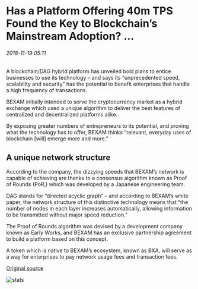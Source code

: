 # Has a Platform Offering 40m TPS Found the Key to Blockchain’s Mainstream Adoption? ...

###### 2018-11-19 05:11

A blockchain/DAG hybrid platform has unveiled bold plans to entice businesses to use its technology – and says its “unprecedented speed, scalability and security” has the potential to benefit enterprises that handle a high frequency of transactions.

BEXAM initially intended to serve the cryptocurrency market as a hybrid exchange which used a unique algorithm to deliver the best features of centralized and decentralized platforms alike.

By exposing greater numbers of entrepreneurs to its potential, and proving what the technology has to offer, BEXAM thinks “relevant, everyday uses of blockchain \[will\] emerge more and more.”

## A unique network structure

According to the company, the dizzying speeds that BEXAM’s network is capable of achieving are thanks to a consensus algorithm known as Proof of Rounds (PoR,) which was developed by a Japanese engineering team.

DAG stands for “directed acyclic graph” – and according to BEXAM’s white paper, the network structure of this distinctive technology means that “the number of nodes in each layer increases automatically, allowing information to be transmitted without major speed reduction.”

The Proof of Rounds algorithm was devised by a development company known as Early Works, and BEXAM has an exclusive partnership agreement to build a platform based on this concept.

A token which is native to BEXAM’s ecosystem, known as BXA, will serve as a way for enterprises to pay network usage fees and transaction fees.

[Original source](https://cointelegraph.com/news/has-a-platform-offering-40m-tps-found-the-key-to-blockchains-mainstream-adoption)

![stats](https://c.statcounter.com/11760860/0/a89fa40b/1/ "stats")